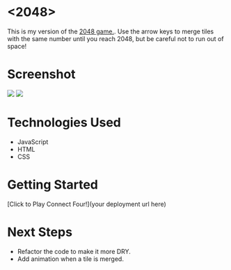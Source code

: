 # <2048>
This is my version of the [2048 game.](https://play2048.co/).
Use the arrow keys to merge tiles with the same number until you reach 2048, but be careful not to run out of space!

# Screenshot

<img src="https://imgur.com/SeptQEj">
<img src="https://imgur.com/k2WN7RJ">

# Technologies Used

- JavaScript
- HTML
- CSS

# Getting Started

[Click to Play Connect Four!](your deployment url here)

# Next Steps

- Refactor the code to make it more DRY.
- Add animation when a tile is merged.